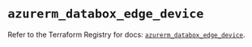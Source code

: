 # `azurerm_databox_edge_device`

Refer to the Terraform Registry for docs: [`azurerm_databox_edge_device`](https://registry.terraform.io/providers/hashicorp/azurerm/3.92.0/docs/resources/databox_edge_device).
